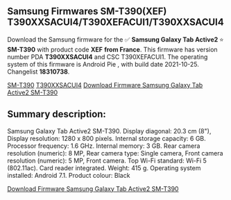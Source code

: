 <h2>Samsung Firmwares SM-T390(XEF) T390XXSACUI4/T390XEFACUI1/T390XXSACUI4</h2>
Download the Samsung firmware for the ✅ <strong>Samsung Galaxy Tab Active2 </strong> ⭐ <strong>SM-T390</strong> with product code <strong>XEF</strong> <strong> from France</strong>. This firmware has version number PDA <strong>T390XXSACUI4</strong> and CSC T390XEFACUI1. The operating system of this firmware is Android Pie , with build date 2021-10-25. Changelist <strong>18310738</strong>.


[SM-T390](https://samfirm.shop/samsung/model/SM-T390)
[T390XXSACUI4](https://samfirm.shop/samsung/pda/T390XXSACUI4)
[Download Firmware Samsung Galaxy Tab Active2 SM-T390](https://samfirm.shop/samsung/firmware/468854)
<h2>Summary description:</h2>
<p>Samsung Galaxy Tab Active2 SM-T390. Display diagonal: 20.3 cm (8"), Display resolution: 1280 x 800 pixels. Internal storage capacity: 6 GB. Processor frequency: 1.6 GHz. Internal memory: 3 GB. Rear camera resolution (numeric): 8 MP, Rear camera type: Single camera, Front camera resolution (numeric): 5 MP, Front camera. Top Wi-Fi standard: Wi-Fi 5 (802.11ac). Card reader integrated. Weight: 415 g. Operating system installed: Android 7.1. Product colour: Black</p>


[Download Firmware Samsung Galaxy Tab Active2 SM-T390](https://samfirm.shop/samsung/firmware/468854)
